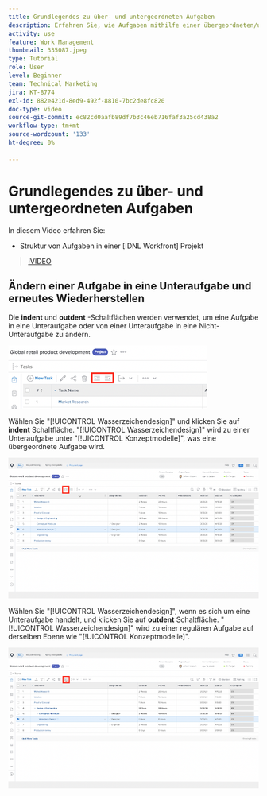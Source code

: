 ```yaml
---
title: Grundlegendes zu über- und untergeordneten Aufgaben
description: Erfahren Sie, wie Aufgaben mithilfe einer übergeordneten/untergeordneten Beziehung in einer [!DNL  Workfront] Projekt.
activity: use
feature: Work Management
thumbnail: 335087.jpeg
type: Tutorial
role: User
level: Beginner
team: Technical Marketing
jira: KT-8774
exl-id: 882e421d-8ed9-492f-8810-7bc2de8fc820
doc-type: video
source-git-commit: ec82cd0aafb89df7b3c46eb716faf3a25cd438a2
workflow-type: tm+mt
source-wordcount: '133'
ht-degree: 0%

---
```


# Grundlegendes zu über- und untergeordneten Aufgaben

In diesem Video erfahren Sie:

* Struktur von Aufgaben in einer [!DNL Workfront] Projekt

>[!VIDEO](https://video.tv.adobe.com/v/335087/?quality=12&learn=on)


## Ändern einer Aufgabe in eine Unteraufgabe und erneutes Wiederherstellen

Die **indent** und **outdent** -Schaltflächen werden verwendet, um eine Aufgabe in eine Unteraufgabe oder von einer Unteraufgabe in eine Nicht-Unteraufgabe zu ändern.

![Ein Bild der Einzug- und der Ausrücken-Schaltflächen.](assets/indent-and-outdent.png)

Wählen Sie &quot;[!UICONTROL Wasserzeichendesign]&quot; und klicken Sie auf **indent** Schaltfläche. &quot;[!UICONTROL Wasserzeichendesign]&quot; wird zu einer Unteraufgabe unter &quot;[!UICONTROL Konzeptmodelle]&quot;, was eine übergeordnete Aufgabe wird.

![Ein Bild der Verwendung der Einzugsschaltfläche.](assets/indent.png)

Wählen Sie &quot;[!UICONTROL Wasserzeichendesign]&quot;, wenn es sich um eine Unteraufgabe handelt, und klicken Sie auf **outdent** Schaltfläche. &quot;[!UICONTROL Wasserzeichendesign]&quot; wird zu einer regulären Aufgabe auf derselben Ebene wie &quot;[!UICONTROL Konzeptmodelle]&quot;.

![Ein Bild der Verwendung der Schaltfläche &quot;Ausrücken&quot;.](assets/outdent.png)


